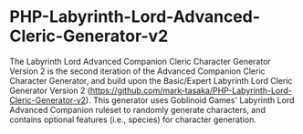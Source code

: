 # PHP-Labyrinth-Lord-Advanced-Cleric-Generator-v2
The Labyrinth Lord Advanced Companion Cleric Character Generator Version 2 is the second iteration of the Advanced Companion Cleric Character Generator, and build upon the Basic/Expert Labyrinth Lord Cleric Generator Version 2 (https://github.com/mark-tasaka/PHP-Labyrinth-Lord-Cleric-Generator-v2). This generator uses Goblinoid Games' Labyrinth Lord Advanced Companion ruleset to randomly generate characters, and contains optional features (i.e., species) for character generation.
